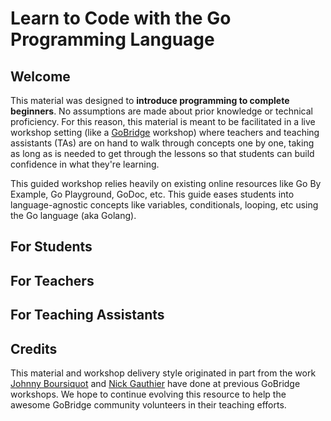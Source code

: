 # Learn to Code with the Go Programming Language

## Welcome

This material was designed to **introduce programming to complete beginners**. No assumptions are made about prior knowledge or technical proficiency. For this reason, this material is meant to be facilitated in a live workshop setting \(like a [GoBridge](https://golangbridge.org/) workshop\) where teachers and teaching assistants \(TAs\) are on hand to walk through concepts one by one, taking as long as is needed to get through the lessons so that students can build confidence in what they're learning.

This guided workshop relies heavily on existing online resources like Go By Example, Go Playground, GoDoc, etc. This guide eases students into language-agnostic concepts like variables, conditionals, looping, etc using the Go language \(aka Golang\).

## For Students

## For Teachers

## For Teaching Assistants

## Credits

This material and workshop delivery style originated in part from the work [Johnny Boursiquot](https://twitter.com/jboursiquot) and [Nick Gauthier](https://twitter.com/ngauthier) have done at previous GoBridge workshops. We hope to continue evolving this resource to help the awesome GoBridge community volunteers in their teaching efforts.

